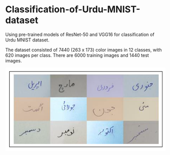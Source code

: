 # Classification-of-Urdu-MNIST-dataset
Using pre-trained models of ResNet-50 and VGG16 for classification of Urdu MNIST dataset.

The dataset consisted of 7440 (263 x 173) color images in 12 classes, with 620 images per class. There are 6000 training images and 1440 test images.

![Image Samples](Image/data.PNG?raw=true "Title")
